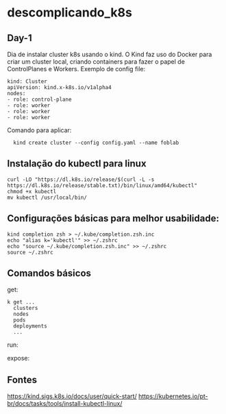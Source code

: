 # descomplicando_k8s

## Day-1
Dia de instalar cluster k8s usando o kind. O Kind faz uso do Docker para criar um cluster local, criando containers para fazer o papel de ControlPlanes e Workers.
Exemplo de config file:
```
kind: Cluster
apiVersion: kind.x-k8s.io/v1alpha4
nodes:
- role: control-plane
- role: worker
- role: worker
- role: worker
```
Comando para aplicar:
```
  kind create cluster --config config.yaml --name foblab
```
## Instalação do kubectl para linux 
```
curl -LO "https://dl.k8s.io/release/$(curl -L -s https://dl.k8s.io/release/stable.txt)/bin/linux/amd64/kubectl"
chmod +x kubectl
mv kubectl /usr/local/bin/
```

## Configurações básicas para melhor usabilidade:

```
kind completion zsh > ~/.kube/completion.zsh.inc
echo "alias k='kubectl'" >> ~/.zshrc
echo "source ~/.kube/completion.zsh.inc" >> ~/.zshrc
source ~/.zshrc
```
## Comandos básicos
get:
```
k get ...
  clusters
  nodes
  pods
  deployments
  ...
```

run:



expose:



## Fontes
https://kind.sigs.k8s.io/docs/user/quick-start/
https://kubernetes.io/pt-br/docs/tasks/tools/install-kubectl-linux/
